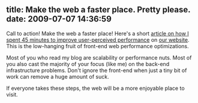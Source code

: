 title: Make the web a faster place.  Pretty please.
date: 2009-07-07 14:36:59
---

<p>Call to action!  Make the web a faster place!  Here's a short <a href="http://omniti.com/seeds/yslow-to-yfast-in-45-minutes">article on how I spent 45 minutes to improve user-perceived performance</a> on <a href="http://omniti.com/">our website</a>.  This is the low-hanging fruit of front-end web performance optimizations.</p>  <p>Most of you who read my blog are scalability or performance nuts.  Most of you also cast the majority of your focus (like me) on the back-end infrastructure problems.  Don't ignore the front-end when just a tiny bit of work can remove a huge amount of suck.</p>  <p>If everyone takes these steps, the web will be a more enjoyable place to visit.</p>
